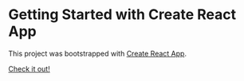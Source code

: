 # Getting Started with Create React App

This project was bootstrapped with [Create React App](https://github.com/facebook/create-react-app).

[Check it out!](https://react-native-ux-ui-landing.netlify.app/)
